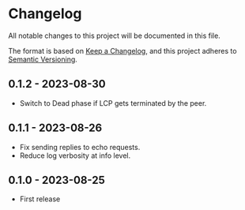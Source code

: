 # Changelog

All notable changes to this project will be documented in this file.

The format is based on [Keep a Changelog](https://keepachangelog.com/en/1.0.0/),
and this project adheres to [Semantic Versioning](https://semver.org/spec/v2.0.0.html).

## 0.1.2 - 2023-08-30

- Switch to Dead phase if LCP gets terminated by the peer.

## 0.1.1 - 2023-08-26

- Fix sending replies to echo requests.
- Reduce log verbosity at info level.

## 0.1.0 - 2023-08-25

- First release